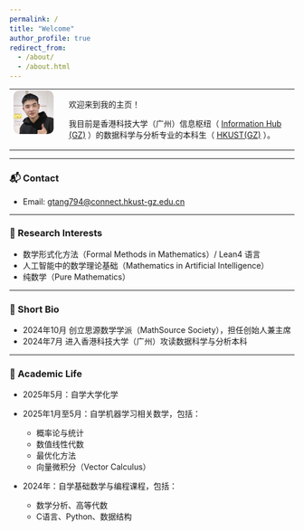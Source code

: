 ```yaml
---
permalink: /
title: "Welcome"
author_profile: true
redirect_from:
  - /about/
  - /about.html
---
```


<table>
  <tr>
    <td style="vertical-align: top; padding-right: 20px;">
      <img src="/images/avatar.png" alt="My photo" style="width: 150px; border-radius: 10px;">
    </td>
    <td style="vertical-align: top;">
      <p>欢迎来到我的主页！</p>
      <p>
        我目前是香港科技大学（广州）信息枢纽（
        <a href="https://www.hkust-gz.edu.cn/academics/hubs-and-thrust-areas/information-hub/" target="_blank">Information Hub (GZ)</a>
        ）的数据科学与分析专业的本科生（
        <a href="https://www.hkust-gz.edu.cn/" target="_blank">HKUST(GZ)</a>
        ）。
      </p>
    </td>
  </tr>
</table>


---


### 📬 Contact
- Email: gtang794@connect.hkust-gz.edu.cn

---

### 🔬 Research Interests

- 数学形式化方法（Formal Methods in Mathematics）/ Lean4 语言
- 人工智能中的数学理论基础（Mathematics in Artificial Intelligence）
- 纯数学（Pure Mathematics）

---

### 👤 Short Bio

- 2024年10月 创立思源数学学派（MathSource Society），担任创始人兼主席  
- 2024年7月 进入香港科技大学（广州）攻读数据科学与分析本科  

---

### 📘 Academic Life
- 2025年5月：自学大学化学
 
- 2025年1月至5月：自学机器学习相关数学，包括：
  - 概率论与统计
  - 数值线性代数
  - 最优化方法
  - 向量微积分（Vector Calculus）

- 2024年：自学基础数学与编程课程，包括：
  - 数学分析、高等代数
  - C语言、Python、数据结构
